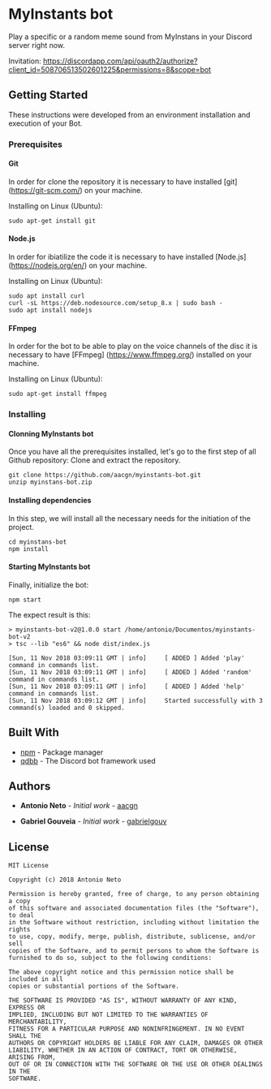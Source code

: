 # MyInstants bot

Play a specific or a random meme sound from MyInstans in your Discord server right now.

Invitation: https://discordapp.com/api/oauth2/authorize?client_id=508706513502601225&permissions=8&scope=bot

## Getting Started

These instructions were developed from an environment installation and execution of your Bot.

### Prerequisites

#### Git
In order for clone the repository it is necessary to have installed [git] (https://git-scm.com/) on your machine.

Installing on Linux (Ubuntu):
```
sudo apt-get install git
```
#### Node.js
In order for ibiatilize the code it is necessary to have installed [Node.js] (https://nodejs.org/en/) on your machine.

Installing on Linux (Ubuntu):
```
sudo apt install curl
curl -sL https://deb.nodesource.com/setup_8.x | sudo bash -
sudo apt install nodejs
```
#### FFmpeg
In order for the bot to be able to play on the voice channels of the disc it is necessary to have [FFmpeg] (https://www.ffmpeg.org/) installed on your machine.

Installing on Linux (Ubuntu):
```
sudo apt-get install ffmpeg
```

### Installing

#### Clonning MyInstants bot

Once you have all the prerequisites installed, let's go to the first step of all Github repository: Clone and extract the repository.

```
git clone https://github.com/aacgn/myinstants-bot.git
unzip myinstans-bot.zip
```

#### Installing dependencies

In this step, we will install all the necessary needs for the initiation of the project.

```
cd myinstans-bot
npm install
```

#### Starting MyInstants bot

Finally, initialize the bot:
```
npm start
```

The expect result is this:
```
> myinstants-bot-v2@1.0.0 start /home/antonio/Documentos/myinstants-bot-v2
> tsc --lib "es6" && node dist/index.js

[Sun, 11 Nov 2018 03:09:11 GMT | info]     [ ADDED ] Added 'play' command in commands list.
[Sun, 11 Nov 2018 03:09:11 GMT | info]     [ ADDED ] Added 'random' command in commands list.
[Sun, 11 Nov 2018 03:09:11 GMT | info]     [ ADDED ] Added 'help' command in commands list.
[Sun, 11 Nov 2018 03:09:12 GMT | info]     Started successfully with 3 command(s) loaded and 0 skipped.
```

## Built With

* [npm](https://www.npmjs.com/) - Package manager
* [qdbb](https://www.npmjs.com/package/qdbb/) - The Discord bot framework used


## Authors

* **Antonio Neto** - *Initial work* - [aacgn](https://github.com/aacgn)

* **Gabriel Gouveia** - *Initial work* - [gabrielgouv](https://github.com/gabrielgouv)

## License
```
MIT License

Copyright (c) 2018 Antonio Neto

Permission is hereby granted, free of charge, to any person obtaining a copy
of this software and associated documentation files (the "Software"), to deal
in the Software without restriction, including without limitation the rights
to use, copy, modify, merge, publish, distribute, sublicense, and/or sell
copies of the Software, and to permit persons to whom the Software is
furnished to do so, subject to the following conditions:

The above copyright notice and this permission notice shall be included in all
copies or substantial portions of the Software.

THE SOFTWARE IS PROVIDED "AS IS", WITHOUT WARRANTY OF ANY KIND, EXPRESS OR
IMPLIED, INCLUDING BUT NOT LIMITED TO THE WARRANTIES OF MERCHANTABILITY,
FITNESS FOR A PARTICULAR PURPOSE AND NONINFRINGEMENT. IN NO EVENT SHALL THE
AUTHORS OR COPYRIGHT HOLDERS BE LIABLE FOR ANY CLAIM, DAMAGES OR OTHER
LIABILITY, WHETHER IN AN ACTION OF CONTRACT, TORT OR OTHERWISE, ARISING FROM,
OUT OF OR IN CONNECTION WITH THE SOFTWARE OR THE USE OR OTHER DEALINGS IN THE
SOFTWARE.
```
